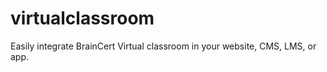 virtualclassroom
================

Easily integrate BrainCert Virtual classroom in your website, CMS, LMS, or app.
